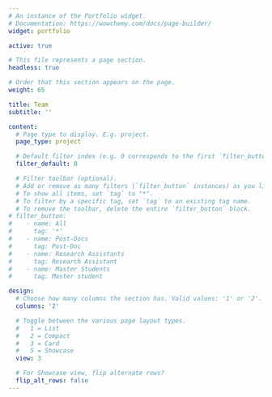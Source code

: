 ```yaml
---
# An instance of the Portfolio widget.
# Documentation: https://wowchemy.com/docs/page-builder/
widget: portfolio

active: true

# This file represents a page section.
headless: true

# Order that this section appears on the page.
weight: 65

title: Team
subtitle: ''

content:
  # Page type to display. E.g. project.
  page_type: project

  # Default filter index (e.g. 0 corresponds to the first `filter_button` instance below).
  filter_default: 0

  # Filter toolbar (optional).
  # Add or remove as many filters (`filter_button` instances) as you like.
  # To show all items, set `tag` to "*".
  # To filter by a specific tag, set `tag` to an existing tag name.
  # To remove the toolbar, delete the entire `filter_button` block.
# filter_button:
#    - name: All
#      tag: '*'
#    - name: Post-Docs
#      tag: Post-Doc
#    - name: Research Assistants
#      tag: Research Assistant
#    - name: Master Students
#      tag: Master student

design:
  # Choose how many columns the section has. Valid values: '1' or '2'.
  columns: '2'

  # Toggle between the various page layout types.
  #   1 = List
  #   2 = Compact
  #   3 = Card
  #   5 = Showcase
  view: 3

  # For Showcase view, flip alternate rows?
  flip_alt_rows: false
---
```



